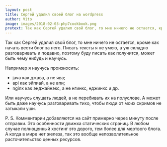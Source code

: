 ```yaml
---
layout: post
title: Сергей удалил своей блог на wordpress
author: Vito
image: images/2018-02-03-php7cookbook.png
pretext: Так как Сергей удалил свой блог, то мне ничего не остается, кроме как
---
```

Так как Сергей удалил свой блог, то мне ничего не остается, кроме как
начать вести блог за него. Писать тексты я не умею, а уж складно
разговаривать и подавно, поэтому буду писать как получится, может быть
чему нибудь и научусь.

Например я научусь произносить:
  - java как джава, а не ява;
  - api как эйпиай, а не апи;
  - nginx как энджайнэкс, а не нгинкс, нджинкс и др.

Или научусь слушать людей, а не перебивать их на полуслове.
А может быть даже научусь разговаривать тихо, чтобы люди от моих скримов
не затыкали уши.

P. S. Комментарии добавляются на сайт примерно через минуту после отправки.
Это особенности движка статических страниц. В любом случае полноценный
хостинг это дорого, тем более для мертвого блога. А когда в мире нет
железа, так это вообще непозволительное расточительство ценных ресурсов.
